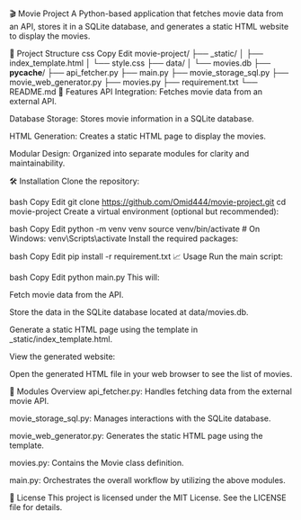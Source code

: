 🎬 Movie Project
A Python-based application that fetches movie data from an API, stores it in a SQLite database, and generates a static HTML website to display the movies.

📂 Project Structure
css
Copy
Edit
movie-project/
├── _static/
│   ├── index_template.html
│   └── style.css
├── data/
│   └── movies.db
├── __pycache__/
├── api_fetcher.py
├── main.py
├── movie_storage_sql.py
├── movie_web_generator.py
├── movies.py
├── requirement.txt
└── README.md
🚀 Features
API Integration: Fetches movie data from an external API.

Database Storage: Stores movie information in a SQLite database.

HTML Generation: Creates a static HTML page to display the movies.

Modular Design: Organized into separate modules for clarity and maintainability.

🛠️ Installation
Clone the repository:

bash
Copy
Edit
git clone https://github.com/Omid444/movie-project.git
cd movie-project
Create a virtual environment (optional but recommended):

bash
Copy
Edit
python -m venv venv
source venv/bin/activate  # On Windows: venv\Scripts\activate
Install the required packages:

bash
Copy
Edit
pip install -r requirement.txt
📈 Usage
Run the main script:

bash
Copy
Edit
python main.py
This will:

Fetch movie data from the API.

Store the data in the SQLite database located at data/movies.db.

Generate a static HTML page using the template in _static/index_template.html.

View the generated website:

Open the generated HTML file in your web browser to see the list of movies.

🧩 Modules Overview
api_fetcher.py: Handles fetching data from the external movie API.

movie_storage_sql.py: Manages interactions with the SQLite database.

movie_web_generator.py: Generates the static HTML page using the template.

movies.py: Contains the Movie class definition.

main.py: Orchestrates the overall workflow by utilizing the above modules.

📝 License
This project is licensed under the MIT License. See the LICENSE file for details.
